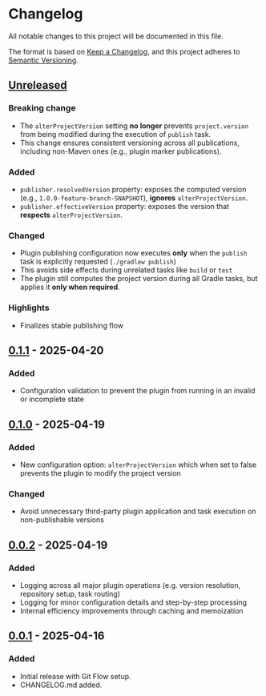 # Changelog

All notable changes to this project will be documented in this file.

The format is based on [Keep a Changelog](https://keepachangelog.com/en/1.0.0/),
and this project adheres to [Semantic Versioning](https://semver.org/).

## [Unreleased]

### Breaking change
- The `alterProjectVersion` setting **no longer** prevents `project.version` from being modified during the execution of `publish` task.
- This change ensures consistent versioning across all publications, including non-Maven ones (e.g., plugin marker publications).

### Added
- `publisher.resolvedVersion` property: exposes the computed version (e.g., `1.0.0-feature-branch-SNAPSHOT`), **ignores** `alterProjectVersion`.
- `publisher.effectiveVersion` property: exposes the version that **respects** `alterProjectVersion`.

### Changed
- Plugin publishing configuration now executes **only** when the `publish` task is explicitly requested (`./gradlew publish`)
- This avoids side effects during unrelated tasks like `build` or `test`
- The plugin still computes the project version during all Gradle tasks, but applies it **only when required**.

### Highlights
- Finalizes stable publishing flow

## [0.1.1] - 2025-04-20
### Added
- Configuration validation to prevent the plugin from running in an invalid or incomplete state

## [0.1.0] - 2025-04-19
### Added
- New configuration option: `alterProjectVersion` which when set to false prevents the plugin to modify the project version

### Changed
- Avoid unnecessary third-party plugin application and task execution on non-publishable versions

## [0.0.2] - 2025-04-19
### Added
- Logging across all major plugin operations (e.g. version resolution, repository setup, task routing)
- Logging for minor configuration details and step-by-step processing
- Internal efficiency improvements through caching and memoization

## [0.0.1] - 2025-04-16
### Added
- Initial release with Git Flow setup.
- CHANGELOG.md added.

[Unreleased]: https://github.com/zucca-devops-tooling/gradle-publisher/compare/v0.1.1...HEAD
[0.1.1]: https://github.com/zucca-devops-tooling/gradle-publisher/compare/v0.1.0...v0.1.1
[0.1.0]: https://github.com/zucca-devops-tooling/gradle-publisher/compare/v0.0.2...v0.1.0
[0.0.2]: https://github.com/zucca-devops-tooling/gradle-publisher/compare/v0.0.1...v0.0.2
[0.0.1]: https://github.com/zucca-devops-tooling/gradle-publisher/releases/tag/v0.0.1